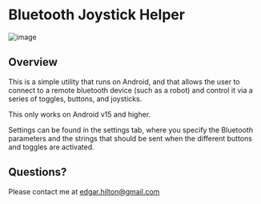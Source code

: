 # Bluetooth Joystick Helper

![image](https://github.com/user-attachments/assets/cf5b5054-119f-41a8-99cf-19aa710d9902)

## Overview

This is a simple utility that runs on Android, and that allows the user to connect to a remote bluetooth device (such as a robot)
and control it via a series of toggles, buttons, and joysticks. 

This only works on Android v15 and higher.

Settings can be found in the settings tab, where you specify the Bluetooth parameters and the strings that should be sent when the different buttons and toggles are activated.


## Questions?

Please contact me at [edgar.hilton@gmail.com](mailto:edgar.hilton@gmail.com)
